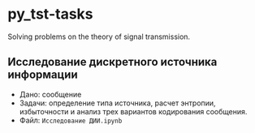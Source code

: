 # py_tst-tasks
Solving problems on the theory of signal transmission.

## Исследование дискретного источника информации
- Дано: сообщение
- Задачи: определение типа источника, расчет энтропии, избыточности и анализ трех вариантов кодирования сообщения.
- Файл: `Исследование ДИИ.ipynb`
